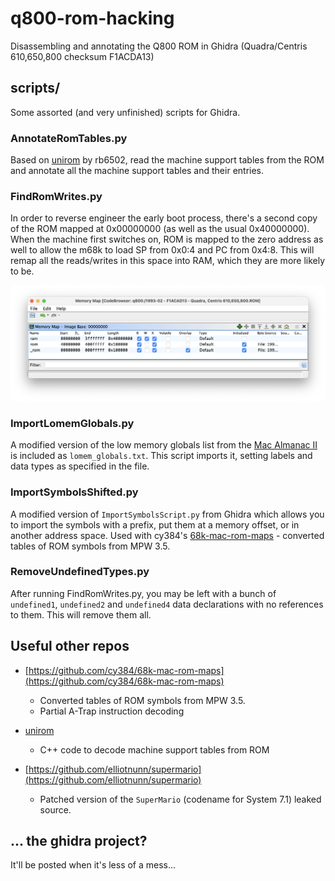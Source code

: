 # q800-rom-hacking
Disassembling and annotating the Q800 ROM in Ghidra (Quadra/Centris 610,650,800 checksum F1ACDA13)

## scripts/

Some assorted (and very unfinished) scripts for Ghidra.

### AnnotateRomTables.py

Based on [unirom](https://github.com/rb6502/unirom) by rb6502, read the machine support tables from the ROM and annotate all the machine support tables and their entries.

### FindRomWrites.py

In order to reverse engineer the early boot process, there's a second copy of the ROM mapped at 0x00000000 (as well as the usual 0x40000000). When the machine first switches on, ROM is mapped to the zero address as well to allow the m68k to load SP from 0x0:4 and PC from 0x4:8. This will remap all the reads/writes in this space into RAM, which they are more likely to be.

![Ghidra memory map window](pic/memory_map.png)

### ImportLomemGlobals.py 

A modified version of the low memory globals list from the [Mac Almanac II](http://www.mac.linux-m68k.org/devel/macalmanac.php) is included as `lomem_globals.txt`. This script imports it, setting labels and data types as specified in the file.

### ImportSymbolsShifted.py

A modified version of `ImportSymbolsScript.py` from Ghidra which allows you to import the symbols with a prefix, put them at a memory offset, or in another address space. Used with cy384's [68k-mac-rom-maps](https://github.com/cy384/68k-mac-rom-maps) - converted tables of ROM symbols from MPW 3.5. 

### RemoveUndefinedTypes.py

After running FindRomWrites.py, you may be left with a bunch of `undefined1`, `undefined2` and `undefined4` data declarations with no references to them. This will remove them all.


## Useful other repos

- [https://github.com/cy384/68k-mac-rom-maps](https://github.com/cy384/68k-mac-rom-maps)
    - Converted tables of ROM symbols from MPW 3.5.
    - Partial A-Trap instruction decoding

- [unirom](https://github.com/rb6502/unirom)
    - C++ code to decode machine support tables from ROM

- [https://github.com/elliotnunn/supermario](https://github.com/elliotnunn/supermario)
    - Patched version of the `SuperMario` (codename for System 7.1) leaked source.

## ... the ghidra project?

It'll be posted when it's less of a mess...